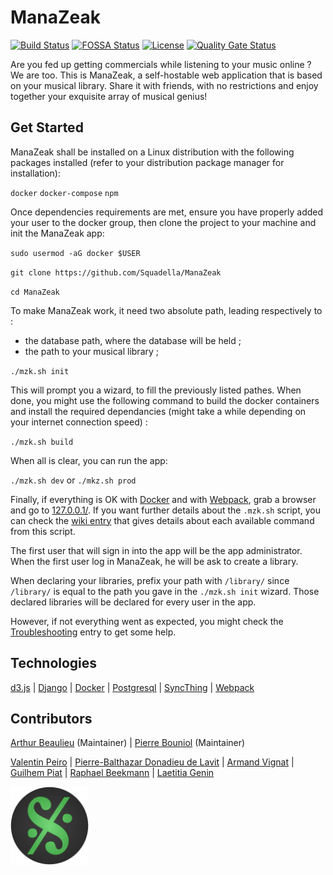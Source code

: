 # ManaZeak

[![Build Status](https://travis-ci.org/ManaZeak/ManaZeak.svg?branch=master)](https://travis-ci.org/ManaZeak/ManaZeak)
[![FOSSA Status](https://app.fossa.io/api/projects/git%2Bgithub.com%2FManaZeak%2FManaZeak.svg?type=shield)](https://app.fossa.io/projects/git%2Bgithub.com%2FManaZeak%2FManaZeak?ref=badge_shield)
[![License](https://img.shields.io/github/license/ManaZeak/ManaZeak.svg)](https://github.com/ManaZeak/ManaZeak/blob/master/LICENSE.md)
[![Quality Gate Status](https://sonarcloud.io/api/project_badges/measure?project=ManaZeak&metric=alert_status)](https://sonarcloud.io/dashboard?id=ManaZeak)

Are you fed up getting commercials while listening to your music online ? We are too. This is ManaZeak, a self-hostable web application that is based on your musical library. Share it with friends, with no restrictions and enjoy together your exquisite array of musical genius!

## Get Started

ManaZeak shall be installed on a Linux distribution with the following packages installed (refer to your distribution package manager for installation):

``docker``
``docker-compose``
``npm``

Once dependencies requirements are met, ensure you have properly added your user to the docker group, then clone the project to your machine and init the ManaZeak app:

``sudo usermod -aG docker $USER``

``git clone https://github.com/Squadella/ManaZeak``

``cd ManaZeak``

To make ManaZeak work, it need two absolute path, leading respectively to :

- the database path, where the database will be held ;
- the path to your musical library ;

``./mzk.sh init``

This will prompt you a wizard, to fill the previously listed pathes. When done, you might use the following command to build the docker containers and install the required dependancies (might take a while depending on your internet connection speed) :

``./mzk.sh build ``

When all is clear, you can run the app:

``./mzk.sh dev`` or ``./mkz.sh prod``

Finally, if everything is OK with [Docker](https://github.com/docker) and with [Webpack](https://github.com/webpack/webpack), grab a browser and go to [127.0.0.1/](127.0.0.1/). If you want further details about the ```.mzk.sh``` script, you can check the [wiki entry](https://github.com/ManaZeak/ManaZeak/wiki/Script-mzk.sh) that gives details about each available command from this script.

The first user that will sign in into the app will be the app administrator. When the first user log in ManaZeak, he will be ask to create a library. 

When declaring your libraries, prefix your path with ```/library/``` since ``/library/`` is equal to the path you gave in the ``./mzk.sh init`` wizard. Those declared libraries will be declared for every user in the app.

However, if not everything went as expected, you might check the [Troubleshooting](https://github.com/Squadella/ManaZeak/wiki/Troubleshooting) entry to get some help.

## Technologies
[d3.js](https://github.com/d3/d3) |
[Django](https://github.com/django/django) |
[Docker](https://github.com/docker) |
[Postgresql](https://github.com/postgres/postgres) |
[SyncThing](https://github.com/syncthing/syncthing) |
[Webpack](https://github.com/webpack/webpack)

## Contributors
[Arthur Beaulieu](https://github.com/ArthurBeaulieu) (Maintainer) |
[Pierre Bouniol](https://github.com/Squadella) (Maintainer)

[Valentin Peiro](https://github.com/Oxydiz) |
[Pierre-Balthazar Donadieu de Lavit](https://github.com/Belash) |
[Armand Vignat](https://github.com/avignat) |
[Guilhem Piat](https://github.com/Syncrossus) |
[Raphael Beekmann](https://github.com/Asiberus) |
[Laetitia Genin](http://lmgtfy.com/?q=Laetitia+Genin)

<p style="margin-bottom: 25px">
    <img src="/static/img/logo/manazeak-logo.png" width="125" height="125" />
</p>

